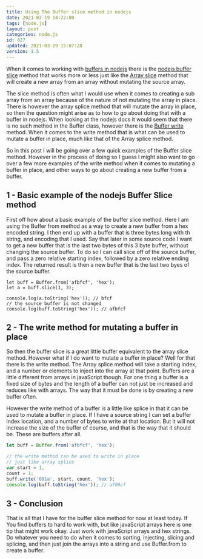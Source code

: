 ```yaml
---
title: Using The Buffer slice method in nodejs
date: 2021-03-19 14:22:00
tags: [node.js]
layout: post
categories: node.js
id: 827
updated: 2021-03-19 15:07:28
version: 1.5
---
```


When it comes to working with [buffers in nodejs](/2018/02/07/nodejs-buffer) there is the [nodejs buffer slice](https://nodejs.org/api/buffer.html#buffer_buf_slice_start_end) method that works more or less just like the [Array slice](/2018/12/08/js-array-slice/) method that will create a new array from an array without mutating the source array.

The slice method is often what I would use when it comes to creating a sub array from an array because of the nature of not mutating the array in place. There is however the array splice method that will mutate the array in place, so then the question might arise as to how to go about doing that with a buffer in nodejs. When looking at the nodejs docs it would seem that there is no such method in the Buffer class, however there is the [Buffer write](/2019/08/06/nodejs-buffer-write/) method. When it comes to the write method that is what can be used to mutate a buffer in place, much like that of the Array splice method.

So in this post I will be going over a few quick examples of the Buffer slice method. However in the process of doing so I guess I might also want to go over a few more examples of the write method when it comes to mutating a buffer in place, and other ways to go about creating a new buffer from a buffer.

<!-- more -->

## 1 - Basic example of the nodejs Buffer Slice method

First off how about a basic example of the buffer slice method. Here I am using the Buffer from method as a way to create a new buffer from a hex encoded string. I then end up with a buffer that is three bytes long with th string, and encoding that I used. Say that later in some source code I want to get a new buffer that is the last two bytes of this 3 byte buffer, without changing the source buffer. To do so I can call slice off of the source buffer, and pass a zero relative starting index, followed by a zero relative ending index. The returned result is then a new buffer that is the last two byes of the source buffer.

```
let buff = Buffer.from('afbfcf', 'hex');
let a = buff.slice(1, 3);
 
console.log(a.toString('hex')); // bfcf
// the source buffer is not changed
console.log(buff.toString('hex')); // afbfcf
```

## 2 - The write method for mutating a buffer in place

So then the buffer slice is a great little buffer equivalent to the array slice method. However what if I do want to mutate a buffer in place? Well for that there is the write method. The Array splice method will take a starting index, and a number or elements to inject into the array at that point. Buffers are a little different from arrays in javaScript though. For one thing a buffer is a fixed size of bytes and the length of a buffer can not just be increased and reduces like with arrays. The way that it must be done is by creating a new buffer often.

However the write method of a buffer is a little like splice in that it can be used to mutate a buffer in place. If I have a source string I can set a buffer index location, and a number of bytes to write at that location. But it will not increase the size of the buffer of course, and that is the way that it should be. These are buffers after all.

```js
let buff = Buffer.from('afbfcf', 'hex');

// the write method can be used to write in place
// just like array splice
var start = 1,
count = 1;
buff.write('001a', start, count, 'hex');
console.log(buff.toString('hex')); // af00cf
```

## 3 - Conclusion

That is all that I have for the buffer slice method for now at least today. If You find buffers to hard to work with, but like javaScript arrays here is one tip that might work okay. Just work with javaScript arrays and hex strings. Do whatever you need to do when  it comes to sorting, injecting, slicing and splicing, and then just join the arrays into a string and use Buffer.from to create a buffer.

